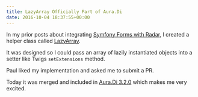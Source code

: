 ```yaml
---
title: LazyArray Officially Part of Aura.Di
date: 2016-10-04 18:37:55+00:00
---
```


In my prior posts about integrating [Symfony Forms with Radar](/symfony-forms-radar/), I created a helper class called [LazyArray](https://github.com/futureproofphp/symfony-forms-radar/blob/1.x/src/LazyArray.php).

It was designed so I could pass an array of lazily instantiated objects into a setter like Twigs `setExtensions` method.

Paul liked my implementation and asked me to submit a PR.

Today it was merged and included in [Aura.Di 3.2.0](https://github.com/auraphp/Aura.Di/releases/tag/3.2.0) which makes me very excited.
